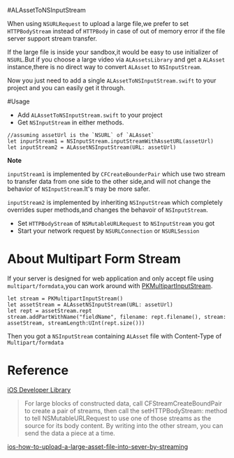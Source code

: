 #ALAssetToNSInputStream

When using `NSURLRequest` to upload a large file,we prefer to set `HTTPBodyStream` instead of `HTTPBody` in case of out of memory error if the file server support stream transfer.

If the large file is inside your sandbox,it would be easy to use initializer of `NSURL`.But if you choose a large video via `ALAssetsLibrary` and get a `ALAsset` instance,there is no direct way to convert `ALAsset` to `NSInputStream`.

Now you just need to add a single `ALAssetToNSInputStream.swift` to your project and you can easily get it through.

#Usage

* Add `ALAssetToNSInputStream.swift` to your project
* Get `NSInputStream` in either methods.
```
//assuming assetUrl is the `NSURL` of `ALAsset`
let inpurStream1 = NSInputStream.inputStreamWithAssetURL(assetUrl)
let inputStream2 = ALAssetNSInputStream(URL: assetUrl)
```
**Note**

`inputStream1` is implemented by `CFCreateBounderPair` which use two stream to transfer data from one side to the other side,and will not change the behavior of `NSInputStream`.It's may be more safer.

`inputStream2` is implemented by inheriting `NSInputStream` which completely overrides super methods,and changes the behavoir of `NSInputStream`.
* Set `HTTPBodyStream` of `NSMutableURLRequest` to `NSInputStream` you got
* Start your network request by `NSURLConnection` or `NSURLSession`

# About Multipart Form Stream
If your server is designed for web application and only accept file using `multipart/formdata`,you can work around with [PKMultipartInputStream](https://github.com/pyke369/PKMultipartInputStream).
```
let stream = PKMultipartInputStream()
let assetStream = ALAssetNSInputStream(URL: assetUrl)
let rept = assetStream.rept
stream.addPartWithName("fieldName", filename: rept.filename(), stream: assetStream, streamLength:UInt(rept.size()))
```
Then you got a `NSInputStream` containing `ALAsset` file with Content-Type of `Multipart/formdata`

# Reference
[iOS Developer Library](https://developer.apple.com/library/ios/documentation/NetworkingInternetWeb/Conceptual/NetworkingOverview/WorkingWithHTTPAndHTTPSRequests/WorkingWithHTTPAndHTTPSRequests.html)
> For large blocks of constructed data, call CFStreamCreateBoundPair to create a pair of streams, then call the setHTTPBodyStream: method to tell NSMutableURLRequest to use one of those streams as the source for its body content. By writing into the other stream, you can send the data a piece at a time.

[ios-how-to-upload-a-large-asset-file-into-sever-by-streaming](http://stackoverflow.com/questions/18348863/ios-how-to-upload-a-large-asset-file-into-sever-by-streaming)


